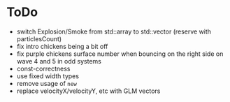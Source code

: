 # ToDo

-   switch Explosion/Smoke from std::array to std::vector (reserve with particlesCount)
-   fix intro chickens being a bit off
-   fix purple chickens surface number when bouncing on the right side on wave 4 and 5 in odd systems
-   const-correctness
-   use fixed width types
-   remove usage of `new`
-   replace velocityX/velocityY, etc with GLM vectors
